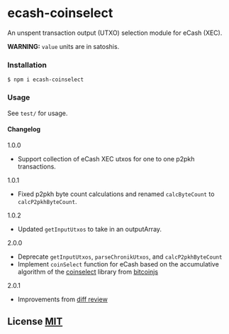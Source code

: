 # ecash-coinselect

An unspent transaction output (UTXO) selection module for eCash (XEC).

**WARNING:** `value` units are in satoshis.

### Installation

```bsh
$ npm i ecash-coinselect
```

### Usage

See `test/` for usage.

#### Changelog

1.0.0

-   Support collection of eCash XEC utxos for one to one p2pkh transactions.

1.0.1

-   Fixed p2pkh byte count calculations and renamed `calcByteCount` to `calcP2pkhByteCount`.

1.0.2

-   Updated `getInputUtxos` to take in an outputArray.

2.0.0

-   Deprecate `getInputUtxos`, `parseChronikUtxos`, and `calcP2pkhByteCount`
-   Implement `coinSelect` function for eCash based on the accumulative algorithm of the [coinselect](https://github.com/bitcoinjs/coinselect) library from [bitcoinjs](https://github.com/bitcoinjs)

2.0.1

-   Improvements from [diff review](https://reviews.bitcoinabc.org/D14526)

## License [MIT](LICENSE)
